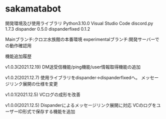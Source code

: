 # sakamatabot

開発環境及び使用ライブラリ
Python3.10.0
Visual Studio Code
discord.py 1.7.3
dispander 0.5.0
dispanderfixed 0.1.2

Mainブランチ:クロヱ水族館の本番環境
experimentalブランチ:開発サーバーでの動作確認用


機能追加履歴

v1.0.3(2021.12.19)
DM送受信機能/ping機能/user情報取得機能の追加

v1.0.2(2021.12.7)
使用ライブラリをdispander->dispanderfixedへ。
メッセージリンク展開の仕様を変更

v1.0.1(2021.12.5)
VCログの成形を改善

v1.0.0(2021.12.5)
Dispanderによるメッセージリンク展開に対応
VCのログをユーザーID形式で保存する機能を追加

